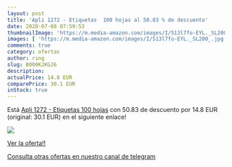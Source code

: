 ```yaml
---
layout: post
title: 'Apli 1272 - Etiquetas  100 hojas al 50.83 % de descuento'
date: 2020-07-08 07:59:53
thumbnailImage: 'https://m.media-amazon.com/images/I/513l7fo-EYL._SL200_.jpg'
images: [ 'https://m.media-amazon.com/images/I/513l7fo-EYL._SL200_.jpg' ]
comments: true
category: ofertas
author: ring
slug: B000KJKGJ6
description:
actualPrice: 14.8 EUR
comparePrice: 30.1 EUR
inStock: true
---
```


Está [Apli 1272 - Etiquetas  100 hojas](https://www.amazon.com/dp/B000KJKGJ6/?tag=redken08-20) con 50.83 de descuento por 14.8 EUR (original: 30.1 EUR) en el siguiente enlace!

[![](https://m.media-amazon.com/images/I/513l7fo-EYL._SL200_.jpg)](https://www.amazon.com/dp/B000KJKGJ6/?tag=redken08-20)

[Ver la oferta!!](https://www.amazon.com/dp/B000KJKGJ6/?tag=redken08-20)

[Consulta otras ofertas en nuestro canal de telegram](https://t.me/s/ofertas25)
